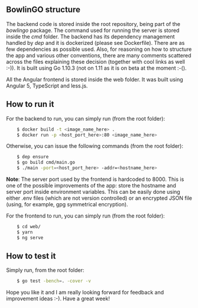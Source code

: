 ## BowlinGO structure

The backend code is stored inside the root repository, being part of the *bowlingo* package. The command used for running 
the server is stored inside the *cmd* folder. The backend has its dependency management handled by *dep* and it is dockerized 
(please see Dockerfile). There are as few dependencies as possible used. Also, for reasoning on how to structure the app and 
various other conventions, there are many comments scattered across the files explaining these decision (together with cool 
links as well :-)). It is built using Go 1.10.3 (not on 1.11 as it is on beta at the moment :-().

All the Angular frontend is stored inside the web folder. It was built using Angular 5, TypeScript and less.js.

## How to run it

For the backend to run, you can simply run (from the root folder):
```bash 
	$ docker build -t <image_name_here> .
	$ docker run -p <host_port_here>:80 <image_name_here>
```

Otherwise, you can issue the following commands (from the root folder):
```bash
	$ dep ensure
	$ go build cmd/main.go
	$ ./main -port=<host_port_here> -addr=<hostname_here>
```

**Note**: The server port used by the frontend is hardcoded to 8000. This is one of the possible improvements of the app: store the 
hostname and server port inside environment variables. This can be easily done using either .env files (which are not version 
controlled) or an encrypted JSON file (using, for example, gpg symmetrical encryption). 

For the frontend to run, you can simply run (from the root folder):
```bash
	$ cd web/
	$ yarn
	$ ng serve
```

## How to test it

Simply run, from the root folder:
```bash
	$ go test -bench=. -cover -v
```

Hope you like it and I am really looking forward for feedback and improvement ideas :-). Have a great week!
